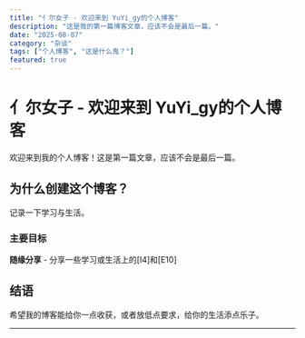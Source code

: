 ```yaml
---
title: "亻尔女子 - 欢迎来到 YuYi_gy的个人博客"
description: "这是我的第一篇博客文章，应该不会是最后一篇。"
date: "2025-08-07"
category: "杂谈"
tags: ["个人博客", "这是什么鬼？"]
featured: true
---
```


# 亻尔女子 - 欢迎来到 YuYi_gy的个人博客

欢迎来到我的个人博客！这是第一篇文章，应该不会是最后一篇。

## 为什么创建这个博客？

记录一下学习与生活。

### 主要目标

**随缘分享** - 分享一些学习或生活上的[I4]和[E10]

## 结语

希望我的博客能给你一点收获，或者放低点要求，给你的生活添点乐子。

---
